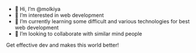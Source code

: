 - 👋 Hi, I’m @molkiya
- 👀 I’m interested in web development
- 🌱 I’m currently learning some difficult and various technologies for best web development
- 💞️ I’m looking to collaborate with similar mind people

Get effective dev and makes this world better!
